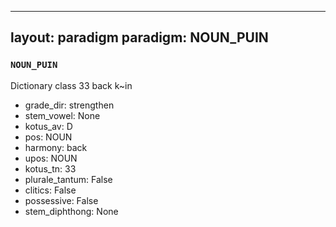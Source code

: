 
---
layout: paradigm
paradigm: NOUN_PUIN
---
### ` NOUN_PUIN `

Dictionary class 33 back k~in
* grade_dir: strengthen
* stem_vowel: None
* kotus_av: D
* pos: NOUN
* harmony: back
* upos: NOUN
* kotus_tn: 33
* plurale_tantum: False
* clitics: False
* possessive: False
* stem_diphthong: None
